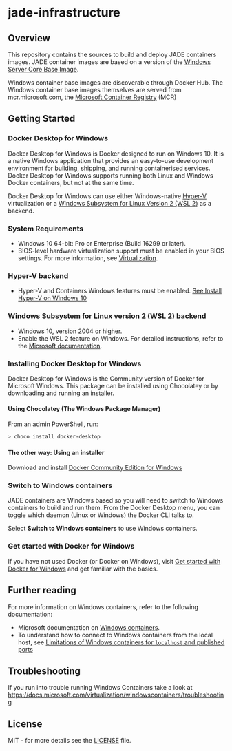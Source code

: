 # jade-infrastructure

## Overview

This repository contains the sources to build and deploy JADE containers images. JADE container images are based on a version of the [Windows Server Core Base Image](https://hub.docker.com/_/microsoft-windows-servercore).

Windows container base images are discoverable through Docker Hub. The Windows container base images themselves are served from mcr.microsoft.com, the [Microsoft Container Registry](https://azure.microsoft.com/en-us/services/container-registry/) (MCR)

## Getting Started

### Docker Desktop for Windows

Docker Desktop for Windows is Docker designed to run on Windows 10. It is a native Windows application that provides an easy-to-use development environment for building, shipping, and running containerised services. Docker Desktop for Windows supports running both Linux and Windows Docker containers, but not at the same time.

Docker Desktop for Windows can use either Windows-native [Hyper-V](https://docs.microsoft.com/en-us/virtualization/hyper-v-on-windows/about/) virtualization or
a [Windows Subsystem for Linux Version 2 (WSL 2)](https://docs.docker.com/docker-for-windows/wsl/) as a backend.

### System Requirements

- Windows 10 64-bit: Pro or Enterprise (Build 16299 or later).
- BIOS-level hardware virtualization support must be enabled in your
    BIOS settings.  For more information, see [Virtualization](troubleshoot.md#virtualization-must-be-enabled).

### Hyper-V backend

- Hyper-V and Containers Windows features must be enabled.
    [See Install Hyper-V on Windows 10](https://docs.microsoft.com/virtualization/hyper-v-on-windows/quick-start/enable-hyper-v)

### Windows Subsystem for Linux version 2 (WSL 2) backend

- Windows 10, version 2004 or higher.
- Enable the WSL 2 feature on Windows. For detailed instructions, refer to the
    [Microsoft documentation](https://docs.microsoft.com/windows/wsl/install-win10).

### Installing Docker Desktop for Windows

Docker Desktop for Windows is the Community version of Docker for Microsoft Windows. This package can be installed using Chocolatey or by downloading and running an installer.

#### Using Chocolatey (The Windows Package Manager)

From an admin PowerShell, run:

```powershell
> choco install docker-desktop
```

#### The other way: Using an installer

Download and install [Docker Community Edition for Windows](https://store.docker.com/editions/community/docker-ce-desktop-windows)

### Switch to Windows containers

JADE containers are Windows based so you will need to switch to Windows containers to build
and run them. From the Docker Desktop menu, you can toggle which daemon (Linux or Windows)
the Docker CLI talks to.

Select **Switch to Windows containers** to use Windows containers.

### Get started with Docker for Windows

If you have not used Docker (or Docker on Windows), visit [Get started with Docker for Windows](https://docs.docker.com/docker-for-windows/) and get familiar with the basics.

## Further reading

For more information on Windows containers, refer to the following documentation:

- Microsoft documentation on [Windows containers](https://docs.microsoft.com/virtualization/windowscontainers/about/index).
- To understand how to connect to Windows containers from the local host, see
  [Limitations of Windows containers for `localhost` and published ports](troubleshoot.md#limitations-of-windows-containers-for-localhost-and-published-ports)

## Troubleshooting

If you run into trouble running Windows Containers take a look at <https://docs.microsoft.com/virtualization/windowscontainers/troubleshooting>

## License

MIT - for more details see the [LICENSE](./LICENSE) file.

